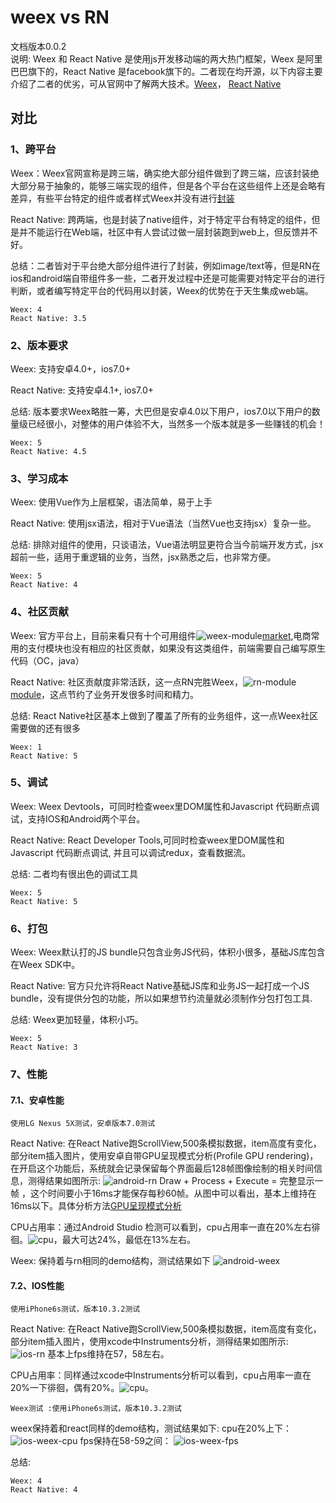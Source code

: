 # weex vs RN

文档版本0.0.2<br>
说明: Weex 和 React Native 是使用js开发移动端的两大热门框架，Weex 是阿里巴巴旗下的，React Native 是facebook旗下的。二者现在均开源，以下内容主要介绍了二者的优劣，可从官网中了解两大技术。[Weex](http://weex.apache.org/cn/guide/)， [React Native](https://facebook.github.io/react-native/docs/getting-started.html)

## 对比
### 1、跨平台
Weex：Weex官网宣称是跨三端，确实绝大部分组件做到了跨三端，应该封装绝大部分易于抽象的，能够三端实现的组件，但是各个平台在这些组件上还是会略有差异，有些平台特定的组件或者样式Weex并没有进行[封装](http://weex.apache.org/cn/references/web-standards.html)

React Native: 跨两端，也是封装了native组件，对于特定平台有特定的组件，但是并不能运行在Web端，社区中有人尝试过做一层封装跑到web上，但反馈并不好。

总结：二者皆对于平台绝大部分组件进行了封装，例如image/text等，但是RN在ios和android端自带组件多一些，二者开发过程中还是可能需要对特定平台的进行判断，或者编写特定平台的代码用以封装，Weex的优势在于天生集成web端。

```
Weex: 4
React Native: 3.5

```
### 2、版本要求
Weex: 支持安卓4.0+，ios7.0+

React Native: 支持安卓4.1+, ios7.0+

总结: 版本要求Weex略胜一筹，大巴但是安卓4.0以下用户，ios7.0以下用户的数量级已经很小，对整体的用户体验不大，当然多一个版本就是多一些赚钱的机会！

```
Weex: 5
React Native: 4.5

```
### 3、学习成本
Weex: 使用Vue作为上层框架，语法简单，易于上手

React Native: 使用jsx语法，相对于Vue语法（当然Vue也支持jsx）复杂一些。

总结: 排除对组件的使用，只谈语法，Vue语法明显更符合当今前端开发方式，jsx超前一些，适用于重逻辑的业务，当然，jsx熟悉之后，也非常方便。

```
Weex: 5
React Native: 4

```

### 4、社区贡献

Weex: 官方平台上，目前来看只有十个可用组件![weex-module](weex-module.png)[market](https://market.dotwe.org/ext/list.htm#15),电商常用的支付模块也没有相应的社区贡献，如果没有这类组件，前端需要自己编写原生代码（OC，java）

React Native: 社区贡献度非常活跃，这一点RN完胜Weex，![rn-module](rn-module.png)[module](https://js.coach/react-native)，这点节约了业务开发很多时间和精力。

总结: React Native社区基本上做到了覆盖了所有的业务组件，这一点Weex社区需要做的还有很多

```
Weex: 1
React Native: 5

```

### 5、调试

Weex: Weex Devtools，可同时检查weex里DOM属性和Javascript 代码断点调试，支持IOS和Android两个平台。

React Native: React Developer Tools,可同时检查weex里DOM属性和Javascript 代码断点调试, 并且可以调试redux，查看数据流。

总结: 二者均有很出色的调试工具

```
Weex: 5
React Native: 5

```
### 6、打包

Weex: Weex默认打的JS bundle只包含业务JS代码，体积小很多，基础JS库包含在Weex SDK中。

React Native: 官方只允许将React Native基础JS库和业务JS一起打成一个JS bundle，没有提供分包的功能，所以如果想节约流量就必须制作分包打包工具.

总结: Weex更加轻量，体积小巧。

```
Weex: 5
React Native: 3

```
### 7、性能

#### 7.1、安卓性能
```
使用LG Nexus 5X测试，安卓版本7.0测试
```



React Native: 在React Native跑ScrollView,500条模拟数据，item高度有变化，部分item插入图片，使用安卓自带GPU呈现模式分析(Profile GPU rendering)，在开启这个功能后，系统就会记录保留每个界面最后128帧图像绘制的相关时间信息，测得结果如图所示:
![android-rn](android-rn-fps.png)
Draw + Process + Execute = 完整显示一帧 ，这个时间要小于16ms才能保存每秒60帧。从图中可以看出，基本上维持在16ms以下。具体分析方法[GPU呈现模式分析](http://www.cnblogs.com/myzh/archive/2013/03/17/2965225.html)

CPU占用率：通过Android Studio 检测可以看到，cpu占用率一直在20%左右徘徊。![cpu](android-rn-cpu.png)，最大可达24%，最低在13%左右。

Weex: 保持着与rn相同的demo结构，测试结果如下
![android-weex](./weex-android-ana.jpeg)


#### 7.2、IOS性能

```
使用iPhone6s测试，版本10.3.2测试
```



React Native: 在React Native跑ScrollView,500条模拟数据，item高度有变化，部分item插入图片，使用xcode中Instruments分析，测得结果如图所示:
![ios-rn](ios-rn-fps.png)
基本上fps维持在57，58左右。

CPU占用率：同样通过xcode中Instruments分析可以看到，cpu占用率一直在20%一下徘徊，偶有20%。![cpu](ios-rn-cpu.png)。

```
Weex测试 :使用iPhone6s测试，版本10.3.2测试
```

weex保持着和react同样的demo结构，测试结果如下:
cpu在20%上下：
![ios-weex-cpu](./weex-ios-cpu.jpeg)
fps保持在58-59之间：
![ios-weex-fps](./weex-ios-fps.jpeg)


总结: 

```
Weex: 4
React Native: 4

```




